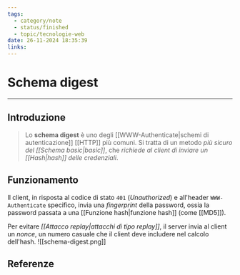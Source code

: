 ```yaml
---
tags:
  - category/note
  - status/finished
  - topic/tecnologie-web
date: 26-11-2024 18:35:39
links:
---
```

# Schema digest
---
## Introduzione
> Lo **schema digest** è uno degli [[WWW-Authenticate|schemi di autenticazione]] [[HTTP]] più comuni. Si tratta di un metodo _più sicuro del [[Schema basic|basic]]_, che _richiede al client di inviare un [[Hash|hash]] delle credenziali_.

## Funzionamento
Il client, in risposta al codice di stato `401` (_Unauthorized_) e all'header `WWW-Authenticate` specifico, invia una _fingerprint_ della password, ossia la password passata a una [[Funzione hash|funzione hash]] (come [[MD5]]).

Per evitare _[[Attacco replay|attacchi di tipo replay]]_, il server invia al client un _nonce_, un numero casuale che il client deve includere nel calcolo dell'hash.
![[schema-digest.png]]

## Referenze